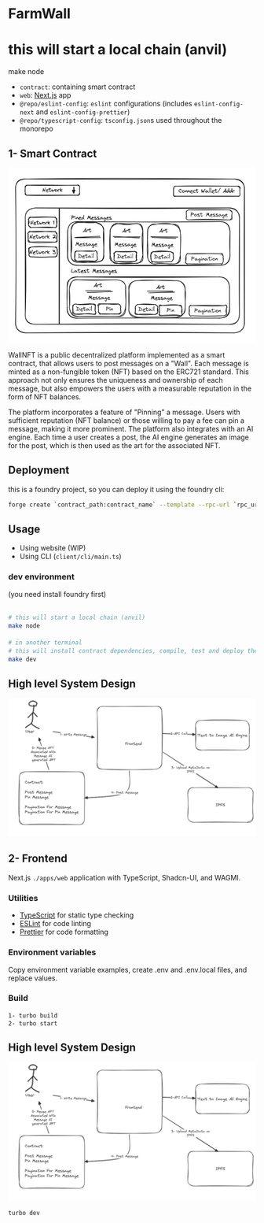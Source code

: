 # FarmWall

# this will start a local chain (anvil)
make node

- `contract`: containing smart contract
- `web`: [Next.js](https://nextjs.org/) app
- `@repo/eslint-config`: `eslint` configurations (includes `eslint-config-next` and `eslint-config-prettier`)
- `@repo/typescript-config`: `tsconfig.json`s used throughout the monorepo

## 1- Smart Contract

![System Design](./contract/diagram-a.png)

WallNFT is a public decentralized platform implemented as a smart contract, that allows users to post messages on a "Wall". Each message is minted as a non-fungible token (NFT) based on the ERC721 standard. This approach not only ensures the uniqueness and ownership of each message, but also empowers the users with a measurable reputation in the form of NFT balances.

The platform incorporates a feature of "Pinning" a message. Users with sufficient reputation (NFT balance) or those willing to pay a fee can pin a message, making it more prominent. The platform also integrates with an AI engine. Each time a user creates a post, the AI engine generates an image for the post, which is then used as the art for the associated NFT.

## Deployment

this is a foundry project, so you can deploy it using the foundry cli:

```bash
forge create `contract_path:contract_name` --template --rpc-url `rpc_url` --private-key `private_key`
```

## Usage

- Using website (WIP)
- Using CLI (`client/cli/main.ts`)

### dev environment

(you need install foundry first)

```bash

# this will start a local chain (anvil)
make node

# in another terminal
# this will install contract dependencies, compile, test and deploy the contract with constructor arguments in the `./args` file
make dev
```

## High level System Design

<!-- add diagram image -->

![System Design](./contract/diagram-b.png)


## 2- Frontend

Next.js ```./apps/web``` application with TypeScript, Shadcn-UI, and WAGMI.
### Utilities

- [TypeScript](https://www.typescriptlang.org/) for static type checking
- [ESLint](https://eslint.org/) for code linting
- [Prettier](https://prettier.io) for code formatting

### Environment variables
Copy environment variable examples, create .env and .env.local files, and replace values.


### Build

```
1- turbo build
2- turbo start
```

## High level System Design
<!-- add diagram image -->
![System Design](./diagram-b.png)


```
turbo dev
```
